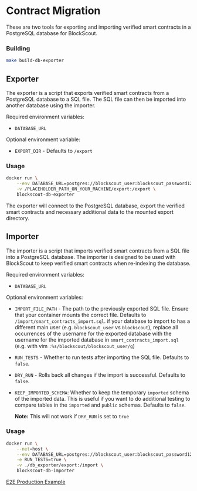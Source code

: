 # Contract Migration

These are two tools for exporting and importing verified smart contracts in a
PostgreSQL database for BlockScout.

### Building

```bash
make build-db-exporter
```

## Exporter

The exporter is a script that exports verified smart contracts from a PostgreSQL
database to a SQL file. The SQL file can then be imported into another database
using the importer.

Required environment variables:

- `DATABASE_URL`

Optional environment variable:

- `EXPORT_DIR` - Defaults to `/export`

### Usage

```bash
docker run \
    --env DATABASE_URL=postgres://blockscout_user:blockscout_password123@database_host:5444/blockscout_testing \
    -v /PLACEHOLDER_PATH_ON_YOUR_MACHINE/export:/export \
    blockscout-db-exporter
```

The exporter will connect to the PostgreSQL database, export the verified smart
contracts and necessary additional data to the mounted export directory.

## Importer

The importer is a script that imports verified smart contracts from a SQL file
into a PostgreSQL database. The importer is designed to be used with BlockScout
to keep verified smart contracts when re-indexing the database.

Required environment variables:

- `DATABASE_URL`

Optional environment variables:

- `IMPORT_FILE_PATH` - The path to the previously exported SQL file. Ensure that
  your container mounts the correct file. Defaults to
  `/import/smart_contracts_import.sql`.
  if your database to import to has a different main user (e.g. `blockscout_user` vs `blockscout`), replace all occurrences of the username for the exported database with the username for the imported database in `smart_contracts_import.sql` (e.g. with vim `:%s/blockscout/blockscout_user/g`)
- `RUN_TESTS` - Whether to run tests after importing the SQL file. Defaults to
  `false`.
- `DRY_RUN` - Rolls back all changes if the import is successful. Defaults to
  `false`.
- `KEEP_IMPORTED_SCHEMA`: Whether to keep the temporary `imported` schema of the
  imported data. This is useful if you want to do additional testing to compare
  tables in the `imported` and `public` schemas. Defaults to `false`.

  **Note:** This will not work if `DRY_RUN` is set to `true`

### Usage

```bash
docker run \
    --net=host \
    --env DATABASE_URL=postgres://blockscout_user:blockscout_password123@database_host:5444/blockscout_testing \
    -e RUN_TESTS=true \
    -v ./db_exporter/export:/import \
    blockscout-db-importer
```


[E2E Production Example](https://kava-labs.atlassian.net/wiki/spaces/ENG/pages/1328250881/Migrating+Verified+Contracts+between+Blockscout+Services)
